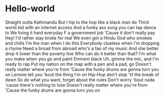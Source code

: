 # Hello-world

Straight outta Kathmandu
But I hip to the hop like a black man do
Third world kid with an internet access
And a funky ass song you can tap dance to
We living it hard everyday
F a government job
'Cause it don't really pay
Hey! I'd rather stay broke for real
We even got a Hindu God who smokes and chills
I'm the man when I do this
Everybody clueless when I'm dropping a rhyme
Need a broad from abroad who's a fan of my music
And she better drop it lower than the poverty line
Who can do it better than that?
I'm what you make when you go and paint Eminem black
Uh, gimme the mic, and I'm ready to rap
Put my nation on the map with a pen and a pad, go
Doesn't really matter where you're from
'Cause the funky drums are gonna turn you on
Lemme tell you 'bout the thing I'm on
Hip-Hop don't stop 'til the break of dawn
So do what you want, forget about the rules
Don't worry 'bout nada 'cause there's nothing to lose
Doesn't really matter where you're from
'Cause the funky drums are gonna turn you on
